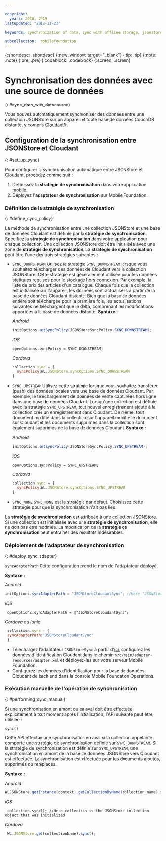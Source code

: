 ```yaml
---

copyright:
  years: 2018, 2019
lastupdated: "2018-11-23"

keywords: synchronization of data, sync with offline storage, jsonstore sync

subcollection:  mobilefoundation
---
```


{:shortdesc: .shortdesc}
{:new_window: target="_blank"}
{:tip: .tip}
{:note: .note}
{:pre: .pre}
{:codeblock: .codeblock}
{:screen: .screen}

# Synchronisation des données avec une source de données
{: #sync_data_with_datasource}

Vous pouvez automatiquement synchroniser des données entre une collection JSONStore sur un appareil et toute base de données CouchDB distante, y compris [Cloudant®](https://www.ibm.com/in-en/marketplace/database-management).

## Configuration de la synchronisation entre JSONStore et Cloudant
{: #set_up_sync}

Pour configurer la synchronisation automatique entre JSONStore et Cloudant, procédez comme suit :

1. Définissez la **stratégie de synchronisation** dans votre application mobile.
2. Déployez l'**adaptateur de synchronisation** sur Mobile Foundation.

### Définition de la stratégie de synchronisation
{: #define_sync_policy}

La méthode de synchronisation entre une collection JSONStore et une base de données Cloudant est définie par la **stratégie de synchronisation**. Spécifiez la **stratégie de synchronisation** dans votre application pour chaque collection.
Une collection JSONStore doit être initialisée avec une zone de **stratégie de synchronisation**. La **stratégie de synchronisation** peut être l'une des trois stratégies suivantes :

* `SYNC_DOWNSTREAM`
  Utilisez la stratégie `SYNC_DOWNSTREAM` lorsque vous souhaitez télécharger des données de Cloudant vers la collection JSONStore. Cette stratégie est généralement utilisée pour les données statiques requises pour le stockage hors connexion. Par exemple, la liste de prix des articles d'un catalogue. Chaque fois que la collection est initialisée sur l'appareil, les données sont actualisées à partir de la base de données Cloudant distante. Bien que la base de données entière soit téléchargée pour la première fois, les actualisations suivantes ne téléchargent que le delta, comprenant les modifications apportées à la base de données distante.
  **Syntaxe :**

  *Android*
  ```java
  initOptions.setSyncPolicy(JSONStoreSyncPolicy.SYNC_DOWNSTREAM);
  ```

  *iOS*
  ```objc
  openOptions.syncPolicy = SYNC_DOWNSTREAM;
  ```

  *Cordova*
  ```javascript
  collection.sync = {
    syncPolicy:WL.JSONStore.syncOptions.SYNC_DOWNSTREAM
  }
  ```

* `SYNC_UPSTREAM`
  Utilisez cette stratégie lorsque vous souhaitez transférer (push) des données locales vers une base de données Cloudant. Par exemple, le téléchargement de données de vente capturées hors ligne dans une base de données Cloudant. Lorsqu'une collection est définie avec la stratégie `SYNC_UPSTREAM`, tout nouvel enregistrement ajouté à la collection crée un enregistrement dans Cloudant. De même, tout document modifié dans la collection sur l'appareil modifie le document sur Cloudant et les documents supprimés dans la collection sont également supprimés de la base de données Cloudant.
  **Syntaxe :**

  *Android*
  ```java
  initOptions.setSyncPolicy(JSONStoreSyncPolicy.SYNC_UPSTREAM);
  ```

  *iOS*
  ```objc
  openOptions.syncPolicy = SYNC_UPSTREAM;
  ```

  *Cordova*
  ```javascript
  collection.sync = {
    syncPolicy:WL.JSONStore.syncOptions.SYNC_UPSTREAM
  }
  ```

* `SYNC_NONE`
  `SYNC_NONE` est la stratégie par défaut. Choisissez cette stratégie pour que la synchronisation n'ait pas lieu.

La **stratégie de synchronisation** est attribuée à une collection JSONStore. Si une collection est initialisée avec une **stratégie de synchronisation**, elle ne doit pas être modifiée. La modification de la **stratégie de synchronisation** peut entraîner des résultats indésirables.

### Déploiement de l'adaptateur de synchronisation
{: #deploy_sync_adapter}

`syncAdapterPath`
Cette configuration prend le nom de l'adaptateur déployé.

**Syntaxe :**

*Android*
 ```java
 initOptions.syncAdapterPath = "JSONStoreCloudantSync"; //Here "JSONStoreCloudantSync" is the name of the adapter.
 ```

*iOS*
 ```objc
  openOptions.syncAdapterPath = @"JSONStoreCloudantSync";
 ```

*Cordova ou Ionic*
 ```javascript
  collection.sync = {
  syncAdapterPath:"JSONStoreCloudantSync"
  }
 ```

* Téléchargez l'adaptateur `JSONStoreSync` à partir d'[ici](https://github.com/MobileFirst-Platform-Developer-Center/JSONStoreCloudantSync/), configurez les données d'identification Cloudant dans le chemin `src/main/adapter-resources/adapter.xml` et déployez-les sur votre serveur Mobile Foundation.
* Configurez les données d'identification pour la base de données Cloudant de back end dans la console Mobile Foundation Operations.

### Exécution manuelle de l'opération de synchronisation
{: #performing_sync_manual}

Si une synchronisation en amont ou en aval doit être effectuée explicitement à tout moment après l'initialisation, l'API suivante peut être utilisée :

`sync()`

Cette API effectue une synchronisation en aval si la collection appelante comporte une stratégie de synchronisation définie sur `SYNC_DOWNSTREAM`. Si la stratégie de synchronisation est définie sur `SYNC_UPSTREAM`, une synchronisation en amont de la base de données JSONStore vers Cloudant est effectuée. La synchronisation est effectuée pour les documents ajoutés, supprimés ou remplacés.

**Syntaxe :**

*Android*
 ```java
 WLJSONStore.getInstance(context).getCollectionByName(collection_name).sync();
 ```

*iOS*
 ```objc
  collection.sync(); //Here collection is the JSONStore collection object that was initialized
 ```

*Cordova*
 ```javascript
  WL.JSONStore.get(collectionName).sync();
 ```
